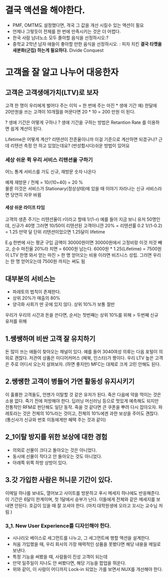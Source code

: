 
# 결국 액션을 해야한다. 
 - PMF, OMTM도 설정했다면, 격국 그 값을 개선 시킬수 있는 액션이 필요 
 - 언제나 그렇듯이 전체를 한 번에 만족시키는 것은 더 어렵다. 
 - 한국 사람 남녀노소 모두 졸아할 음식을 선정하시오:?
 - 중학교 2학년 남자 애들이 좋아할 만한 음식을 선정하시오. : 피자 치킨 
**결국 타켓을 새분화(군집) 하는게 필요하다.**
Divide Conquest 

# 고객을 잘 알고 나누어 대응한자
## 고객은 고객생애가치(LTV)로 보자
고객 한 명이 우리에게 벌어다 주는 이익 = 한 번에 주는 마진 * 생애 기간 
예) 한달에 20만원을 쓰는 고객이 10개월을 머문다면 20 * 10 = 200 만원 이 된다. 

? 생애 기간은 어떻게 구하나 ? 
생애 기간을 구하는 방법은 Retantion Rate 를 이용하면 쉽게 계산이 된다. 

Lifetime은 어떻게 계산? 
리텐션이 잔존율이니까 이걸 기준으로 계산하면 되겠구나? 
근데 리텐션 측정 안 하고 있었는데요? (반성합시다)쉬운 방법이 있어요 

### 세상 쉬운 퀵 우리 서비스 리텐션율 구하기 
어느 통계 서비스를 가도 신규, 재방문 숫자 나온다 

예제
 재방문 / 전체 = 10/(10+40) = 20 %  
물론 이것은 서비스가 Stationary(정상상태)에 있을 때 이야기 자라나는 신규 서비스라면 당연히 자꾸 바뀜 

#### 세상 쉬운 라이프 타임 
고객의 생존 주기는 리텐션율이 r이라고 할때 
1/(1-r)
예를 들어 지금 보니 유저 50명인데, 신규가 40명 그러면 10/50이 리텐션된 고객이니깐 20% = 리텐션률 0.2 
1/(1-0.2) = 1.25 
만약 달 단위 리텐션이었으면 1.25달이 lifetime 


E.g 
한번에 사는 평균 구입 금액이 30000원이면 
30000원에서 고정비랑 이것 저것 빼고, 순수 마진율 20%라 치면 = 6000원 남는다. 
6000원 * 1.25(Lifetime) = 7500원이 LTV 
한명 와서 얻는 마진 > 한 명 얻어오는 비용 
이라면 비즈니스 성립. 그러면 우리는 한 명 얻어오는데 7500원 까지는 써도 됨 


## 대부분의 서비스는 
- 파레토의 법칙이 존재한다. 
- 상위 20%가 매출의 80%
- 양극화 사회가 딴 곳에 있지 않다. 상위 10%가 보통 절반 

우리가 우리의 시간과 돈을 쓴다면, 순서는 
첫번째는 상위 10%를 위해 > 두번째 신규 유저를 위해 


## 1.쌩쌩하며 비싼 고객 잘 유치하기 
돈 많이 쓰는 애들이 찾아오는 채널이 있다. 예를 들어 3040여성 의류는 다음 포털이 의외로 괜찮다. 
저관여 상품은 미디어커머스 (페북, 인스타)가 짱이다. 우리 LTV 높은 고객은 주로 어디서 오는지 살펴보자. 
(하면 좋지만) MFC는 대체로 크게 고민 안해도 된다. 

## 2.쌩쌩한 고객이 병들어 가면 활동성 유지시키기
이 훌륭한 고객들도, 언젠가 이탈할 것 같은 유저가 된다. 
죽은 다음에 약을 먹이는 것은 소용 없다. 죽기 전에 처방해야 한다. 
딥러닝 머신러닝 등으로 멋있게 예측해도 되지만 전통적인 RFM로 판단해도 일단 동작. 
죽을 것 같다면 큰 쿠폰을 뿌려 다시 잡아오자. 파레토라는 것은 전체의 10%라는 것이고, 전체의 10%에겐 과한 보상을 주어도 괜찮다. (통신사가 신규와 번호 이동에게만 혜택 주는 것과 같이)

## 2_1이탈 방지를 위한 보상에 대한 경험 
- 의외로 선물이 크다고 돌아오는 것은 아니었다. 
- 동시에 선물이 작다고 안 돌아오는 것도 아니었다. 
- 아래쪽 위쪽 하방 상방이 있다. 

## 3.갓 가입한 사람은 허니문 기간이 있다.
이메일 하나를 보내도, 열어보고 사이트를 방문하고 푸시 메세지 하나에도 반응해준다. 
이 기간은 6달이 한계이며, 첫 1달에서 승부가 난다. 이들에게 전체와 같은 메세지를 보내면 안된다. 
호감이 있을 때 잘 꼬셔야 한다. (마치 대학원생에 오라고 꼬시는 교수님 처림 )

### 3_1. New User Experience를 디자인해야 한다. 
- 시나리오 베이스로 세그먼트를 나누고, 그 세그먼트에 행할 액션을 설계한다. 
- 처음 가입했을 때, 우리 회사의 가장 매력적인 상품을 못봤다면 해당 내용을 메일로 보낸다. 
- 특정 기능을 써봤을 때, 사람들이 진성 고객이 되는데 
- 만약 일주일이 지나도 안 써봤다면, 해당 기능을 팝업을 뛰운다. 
- 위와 같이, 이 사람이 어디까지 Lock-in 되었는 가를 보면서 NUX를 개선해야 한다. 








